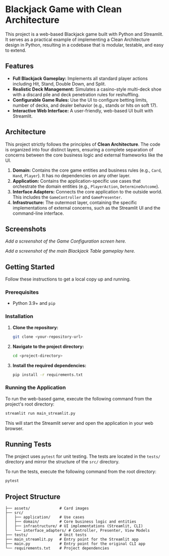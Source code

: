 # Blackjack Game with Clean Architecture

This project is a web-based Blackjack game built with Python and Streamlit. It serves as a practical example of implementing a Clean Architecture design in Python, resulting in a codebase that is modular, testable, and easy to extend.

## Features

- **Full Blackjack Gameplay:** Implements all standard player actions including Hit, Stand, Double Down, and Split.
- **Realistic Deck Management:** Simulates a casino-style multi-deck shoe with a discard pile and deck penetration rules for reshuffling.
- **Configurable Game Rules:** Use the UI to configure betting limits, number of decks, and dealer behavior (e.g., stands or hits on soft 17).
- **Interactive Web Interface:** A user-friendly, web-based UI built with Streamlit.

## Architecture

This project strictly follows the principles of **Clean Architecture**. The code is organized into four distinct layers, ensuring a complete separation of concerns between the core business logic and external frameworks like the UI.

1.  **Domain:** Contains the core game entities and business rules (e.g., `Card`, `Hand`, `Player`). It has no dependencies on any other layer.
2.  **Application:** Contains the application-specific use cases that orchestrate the domain entities (e.g., `PlayerAction`, `DetermineOutcome`).
3.  **Interface Adapters:** Connects the core application to the outside world. This includes the `GameController` and `GamePresenter`.
4.  **Infrastructure:** The outermost layer, containing the specific implementations of external concerns, such as the Streamlit UI and the command-line interface.

## Screenshots

*Add a screenshot of the Game Configuration screen here.*

*Add a screenshot of the main Blackjack Table gameplay here.*

## Getting Started

Follow these instructions to get a local copy up and running.

### Prerequisites

- Python 3.9+ and `pip`

### Installation

1.  **Clone the repository:**
    ```sh
    git clone <your-repository-url>
    ```
2.  **Navigate to the project directory:**
    ```sh
    cd <project-directory>
    ```
3.  **Install the required dependencies:**
    ```sh
    pip install -r requirements.txt
    ```

### Running the Application

To run the web-based game, execute the following command from the project's root directory:

```sh
streamlit run main_streamlit.py
```

This will start the Streamlit server and open the application in your web browser.

## Running Tests

The project uses `pytest` for unit testing. The tests are located in the `tests/` directory and mirror the structure of the `src/` directory.

To run the tests, execute the following command from the root directory:

```sh
pytest
```

## Project Structure

```
├── assets/             # Card images
├── src/
│   ├── application/    # Use cases
│   ├── domain/         # Core business logic and entities
│   ├── infrastructure/ # UI implementations (Streamlit, CLI)
│   └── interface_adapters/ # Controller, Presenter, View Models
├── tests/              # Unit tests
├── main_streamlit.py   # Entry point for the Streamlit app
├── main.py             # Entry point for the original CLI app
└── requirements.txt    # Project dependencies
```
